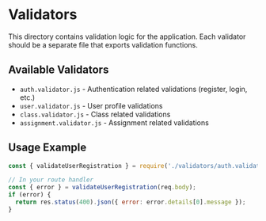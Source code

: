 # Validators

This directory contains validation logic for the application. Each validator should be a separate file that exports validation functions.

## Available Validators

- `auth.validator.js` - Authentication related validations (register, login, etc.)
- `user.validator.js` - User profile validations
- `class.validator.js` - Class related validations
- `assignment.validator.js` - Assignment related validations

## Usage Example

```javascript
const { validateUserRegistration } = require('./validators/auth.validator');

// In your route handler
const { error } = validateUserRegistration(req.body);
if (error) {
  return res.status(400).json({ error: error.details[0].message });
}
```
